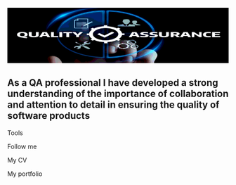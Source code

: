 ![Header](https://github.com/DenysP14/denysp14/blob/main/assets/img%20(1).png)

## As a QA professional I have developed a strong understanding of the importance of collaboration and attention to detail in ensuring the quality of software products

Tools

Follow me

My CV

My portfolio